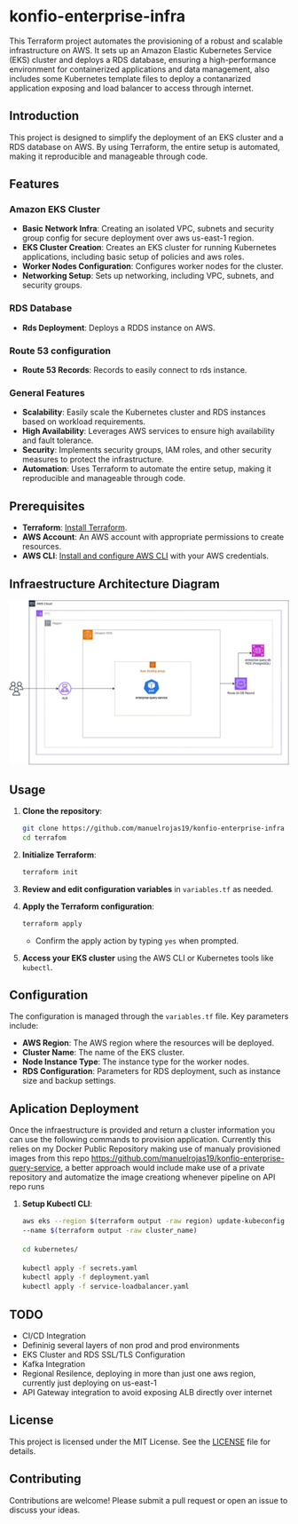 # konfio-enterprise-infra

This Terraform project automates the provisioning of a robust and scalable infrastructure on AWS. It sets up an Amazon Elastic Kubernetes Service (EKS) cluster and deploys a RDS database, ensuring a high-performance environment for containerized applications and data management, also includes some Kubernetes template files to deploy a contanarized application exposing and load balancer to access through internet.

## Introduction

This project is designed to simplify the deployment of an EKS cluster and a RDS database on AWS. By using Terraform, the entire setup is automated, making it reproducible and manageable through code.

## Features

### Amazon EKS Cluster
- **Basic Network Infra**: Creating an isolated VPC, subnets and security group config for secure deployment over aws us-east-1 region.
- **EKS Cluster Creation**: Creates an EKS cluster for running Kubernetes applications, including basic setup of policies and aws roles.
- **Worker Nodes Configuration**: Configures worker nodes for the cluster.
- **Networking Setup**: Sets up networking, including VPC, subnets, and security groups.

### RDS Database
- **Rds Deployment**: Deploys a RDDS instance on AWS.

### Route 53 configuration
- **Route 53 Records**: Records to easily connect to rds instance.

### General Features
- **Scalability**: Easily scale the Kubernetes cluster and RDS instances based on workload requirements.
- **High Availability**: Leverages AWS services to ensure high availability and fault tolerance.
- **Security**: Implements security groups, IAM roles, and other security measures to protect the infrastructure.
- **Automation**: Uses Terraform to automate the entire setup, making it reproducible and manageable through code.

## Prerequisites
- **Terraform**: [Install Terraform](https://www.terraform.io/downloads.html).
- **AWS Account**: An AWS account with appropriate permissions to create resources.
- **AWS CLI**: [Install and configure AWS CLI](https://docs.aws.amazon.com/cli/latest/userguide/install-cliv2.html) with your AWS credentials.


## Infraestructure Architecture Diagram

![Arch](architecture.jpg)

## Usage

1. **Clone the repository**:
    ```sh
    git clone https://github.com/manuelrojas19/konfio-enterprise-infra
    cd terrafom
    ```

2. **Initialize Terraform**:
    ```sh
    terraform init
    ```

3. **Review and edit configuration variables** in `variables.tf` as needed.

4. **Apply the Terraform configuration**:
    ```sh
    terraform apply
    ```

    - Confirm the apply action by typing `yes` when prompted.

5. **Access your EKS cluster** using the AWS CLI or Kubernetes tools like `kubectl`.

## Configuration

The configuration is managed through the `variables.tf` file. Key parameters include:

- **AWS Region**: The AWS region where the resources will be deployed.
- **Cluster Name**: The name of the EKS cluster.
- **Node Instance Type**: The instance type for the worker nodes.
- **RDS Configuration**: Parameters for RDS deployment, such as instance size and backup settings.

## Aplication Deployment

Once the infraestructure is provided and return a cluster information you can use the following commands to provision application. Currently this relies on my Docker Public Repository making use of manualy provisioned images from this repo https://github.com/manuelrojas19/konfio-enterprise-query-service, a better approach would include make use of a private repository and automatize the image creationg whenever pipeline on API repo runs

1. **Setup Kubectl CLI**:
    ```sh
    aws eks --region $(terraform output -raw region) update-kubeconfig \
    --name $(terraform output -raw cluster_name)

    cd kubernetes/

    kubectl apply -f secrets.yaml
    kubectl apply -f deployment.yaml
    kubectl apply -f service-loadbalancer.yaml
    ```

## TODO

- CI/CD Integration
- Defininig several layers of non prod and prod environments
- EKS Cluster and RDS SSL/TLS Configuration
- Kafka Integration
- Regional Resilence, deploying in more than just one aws region, currently just deploying on us-east-1
- API Gateway integration to avoid exposing ALB directly over internet



## License

This project is licensed under the MIT License. See the [LICENSE](LICENSE) file for details.

## Contributing

Contributions are welcome! Please submit a pull request or open an issue to discuss your ideas.